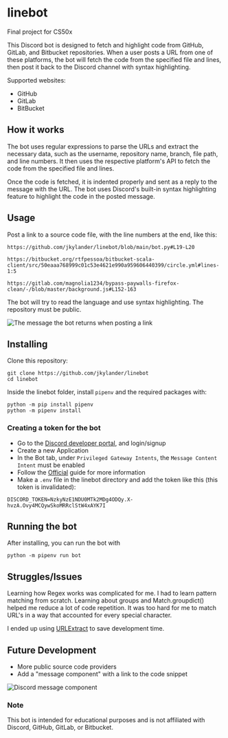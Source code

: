# linebot
Final project for CS50x

This Discord bot is designed to fetch and highlight code from GitHub, GitLab, and Bitbucket repositories. When a user posts a URL from one of these platforms, the bot will fetch the code from the specified file and lines, then post it back to the Discord channel with syntax highlighting.

Supported websites:
 - GitHub
 - GitLab
 - BitBucket

## How it works

The bot uses regular expressions to parse the URLs and extract the necessary data, such as the username, repository name, branch, file path, and line numbers. It then uses the respective platform's API to fetch the code from the specified file and lines.

Once the code is fetched, it is indented properly and sent as a reply to the message with the URL. The bot uses Discord's built-in syntax highlighting feature to highlight the code in the posted message.

## Usage

Post a link to a source code file, with the line numbers at the end, like this:

`https://github.com/jkylander/linebot/blob/main/bot.py#L19-L20`

`https://bitbucket.org/rtfpessoa/bitbucket-scala-client/src/50eaaa768999c01c53e4621e990a959606440399/circle.yml#lines-1:5`

`https://gitlab.com/magnolia1234/bypass-paywalls-firefox-clean/-/blob/master/background.js#L152-163`


The bot will try to read the language and use syntax highlighting. The repository must be public.

![The message the bot returns when posting a link](https://i.imgur.com/kpUeufD.png)

## Installing
Clone this repository:
```
git clone https://github.com/jkylander/linebot
cd linebot
```
Inside the linebot folder, install `pipenv` and the required packages with:
```
python -m pip install pipenv
python -m pipenv install
```

### Creating a token for the bot
* Go to the [Discord developer portal](https://discord.com/developers/applications), and login/signup
* Create a new Application
* In the Bot tab, under `Privileged Gateway Intents`, the `Message Content Intent` must be enabled
* Follow the [Official](https://discordjs.guide/preparations/setting-up-a-bot-application.html#creating-your-bot) guide for more information
* Make a `.env` file in the linebot directory and add the token like this (this token is invalidated):
```
DISCORD_TOKEN=NzkyNzE1NDU0MTk2MDg4ODQy.X-hvzA.Ovy4MCQywSkoMRRclStW4xAYK7I
```
## Running the bot
After installing, you can run the bot with
```
python -m pipenv run bot
```

## Struggles/Issues

Learning how Regex works was complicated for me. I had to learn pattern matching from scratch. Learning about groups and Match.groupdict() helped me reduce a lot of code repetition.
It was too hard for me to match URL's in a way that accounted for every special character. 

I ended up using [URLExtract](https://pypi.org/project/urlextract/) to save development time.

## Future Development

* More public source code providers
* Add a "message component" with a link to the code snippet

![Discord message component](https://i.imgur.com/zmE2umk.png)

### Note
This bot is intended for educational purposes and is not affiliated with Discord, GitHub, GitLab, or Bitbucket.